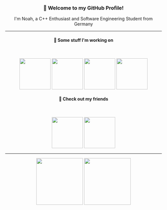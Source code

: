 <div align="center">

### 👋 Welcome to my GitHub Profile!

I'm Noah, a C++ Enthusiast and Software Engineering Student from Germany

</div>

---

<h4 align="middle">🔨 Some stuff I'm working on</h4>
<br/>
<p align="middle">
  <a href="https://github.com/Soundux/" alt="Soundux" target="_blank"><img src="https://avatars.githubusercontent.com/u/74979035?s=200&v=4" width="100" /></a>
  <a href="https://github.com/saucer/" alt="Saucer" target="_blank"><img src="https://avatars.githubusercontent.com/u/88903276?s=200&v=4" width="100" /></a>
  <a href="https://github.com/Vencord/venmic" alt="Venmic" target="_blank"><img src="https://images.weserv.nl/?url=https://avatars.githubusercontent.com/u/113042587?v=4&fit=inside&mask=circle&maxage=7d" width="100" /></a>
  <a href="https://github.com/CoroModLoader/" alt="CoroModLoader" target="_blank"><img src="https://avatars.githubusercontent.com/u/142049397?s=200&v=4" width="100" /></a>
</p>

<h4 align="middle">🤝 Check out my friends</h4>
<br/>
<p align="middle">
  <a href="https://github.com/ravi0lii" alt="ravi0lii" target="_blank"><img src="https://images.weserv.nl/?url=https://avatars.githubusercontent.com/u/31647414?v=4&fit=cover&mask=circle&maxage=7d" width="100" /></a>
  <a href="https://github.com/D3SOX" alt="D3SOX" target="_blank"><img src="https://images.weserv.nl/?url=https://avatars.githubusercontent.com/u/24937357?v=4&fit=cover&mask=circle&maxage=7d" width="100" /></a>
</p>

---

<div align="center">
  <img align="top" src="https://github-readme-stats.vercel.app/api?username=curve&theme=shadow_red&bg_color=00000000&hide_border=true&hide_title=true&include_all_commits=true&hide=stars" height="150" />
  <img align="top" src="https://github-readme-stats.vercel.app/api/top-langs/?username=curve&theme=shadow_red&bg_color=00000000&hide_border=true&hide_title=true&layout=donut&langs_count=4" height="150" /> 
</div>
